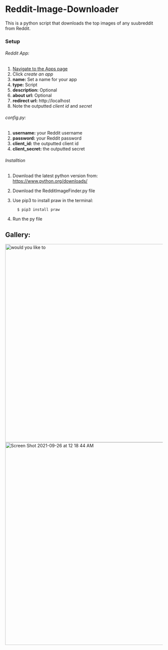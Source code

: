 # Reddit-Image-Downloader
This is a python script that downloads the top images of any suubreddit from Reddit.
### Setup
###### Reddit App:
1. [Navigate to the Apps page ](https://www.reddit.com/prefs/apps/)
2. Click *create an app*
3. **name:** Set a name for your app
4. **type:** Script
5. **description:** Optional
6. **about url:** Optional
7. **redirect url:** http://localhost
8. Note the outputted *client id* and *secret*

###### config.py:
1. **username:** your Reddit username
2. **password:** your Reddit password
3. **client_id:** the outputted client id
4. **client_secret:** the outputted secret

######  Installtion
1. Download the latest python version from: https://www.python.org/downloads/
2. Download the RedditImageFinder.py file
3. Use pip3 to install praw in the terminal:         
         
         $ pip3 install praw
5. Run the py file


## Gallery:
<img width="634" alt="would you like to" src="https://user-images.githubusercontent.com/84158176/134793491-aaf7a0f0-4083-4167-aa74-e267397ed70e.png">

<img width="648" alt="Screen Shot 2021-09-26 at 12 18 44 AM" src="https://user-images.githubusercontent.com/84158176/134793542-99ce632b-139e-4fb3-a26f-2c1dbd3f984f.png">
